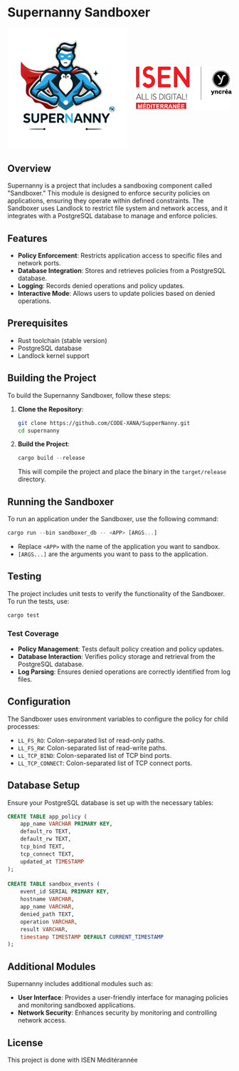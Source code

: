 # Supernanny Sandboxer

<div style="display: flex; justify-content: center; align-items: center; gap: 20px;">
  <div>
    <img src="images/logo_supernanny.png" alt="Supernanny Logo" style="max-width: 100%; height: auto;"/>
  </div>
  <div>
    <img src="images/logo_isen.png" alt="ISEN Logo" style="max-width: 100%; height: auto;"/>
  </div>
</div>

## Overview

Supernanny is a project that includes a sandboxing component called "Sandboxer." This module is designed to enforce security policies on applications, ensuring they operate within defined constraints. The Sandboxer uses Landlock to restrict file system and network access, and it integrates with a PostgreSQL database to manage and enforce policies.

## Features

- **Policy Enforcement**: Restricts application access to specific files and network ports.
- **Database Integration**: Stores and retrieves policies from a PostgreSQL database.
- **Logging**: Records denied operations and policy updates.
- **Interactive Mode**: Allows users to update policies based on denied operations.

## Prerequisites

- Rust toolchain (stable version)
- PostgreSQL database
- Landlock kernel support

## Building the Project

To build the Supernanny Sandboxer, follow these steps:

1. **Clone the Repository**:

   ```bash
   git clone https://github.com/CODE-XANA/SupperNanny.git
   cd supernanny
   ```

2. **Build the Project**:

   ```rust
   cargo build --release
   ```

   This will compile the project and place the binary in the `target/release` directory.

## Running the Sandboxer

To run an application under the Sandboxer, use the following command:

```rust
cargo run --bin sandboxer_db -- <APP> [ARGS...]
```

- Replace `<APP>` with the name of the application you want to sandbox.
- `[ARGS...]` are the arguments you want to pass to the application.

## Testing

The project includes unit tests to verify the functionality of the Sandboxer. To run the tests, use:

```bash
cargo test
```

### Test Coverage

- **Policy Management**: Tests default policy creation and policy updates.
- **Database Interaction**: Verifies policy storage and retrieval from the PostgreSQL database.
- **Log Parsing**: Ensures denied operations are correctly identified from log files.

## Configuration

The Sandboxer uses environment variables to configure the policy for child processes:

- `LL_FS_RO`: Colon-separated list of read-only paths.
- `LL_FS_RW`: Colon-separated list of read-write paths.
- `LL_TCP_BIND`: Colon-separated list of TCP bind ports.
- `LL_TCP_CONNECT`: Colon-separated list of TCP connect ports.

## Database Setup

Ensure your PostgreSQL database is set up with the necessary tables:

```sql
CREATE TABLE app_policy (
    app_name VARCHAR PRIMARY KEY,
    default_ro TEXT,
    default_rw TEXT,
    tcp_bind TEXT,
    tcp_connect TEXT,
    updated_at TIMESTAMP
);

CREATE TABLE sandbox_events (
    event_id SERIAL PRIMARY KEY,
    hostname VARCHAR,
    app_name VARCHAR,
    denied_path TEXT,
    operation VARCHAR,
    result VARCHAR,
    timestamp TIMESTAMP DEFAULT CURRENT_TIMESTAMP
);
```

## Additional Modules

Supernanny includes additional modules such as:

- **User Interface**: Provides a user-friendly interface for managing policies and monitoring sandboxed applications.
- **Network Security**: Enhances security by monitoring and controlling network access.

## License

This project is done with ISEN Méditérannée

